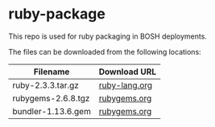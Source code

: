 ruby-package
============
This repo is used for ruby packaging in BOSH deployments.

The files can be downloaded from the following locations:

| Filename | Download URL |
| -------- | ------------ |
| ruby-2.3.3.tar.gz | [ruby-lang.org](https://cache.ruby-lang.org/pub/ruby/2.3/ruby-2.3.3.tar.gz) |
| rubygems-2.6.8.tgz | [rubygems.org](http://production.cf.rubygems.org/rubygems/rubygems-2.6.8.tgz) |
| bundler-1.13.6.gem | [rubygems.org](https://rubygems.org/downloads/bundler-1.13.6.gem) |
